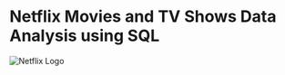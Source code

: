 # Netflix Movies and TV Shows Data Analysis using SQL

![Netflix Logo](https://github.com/najirh/netflix_sql_project/blob/main/logo.png)
